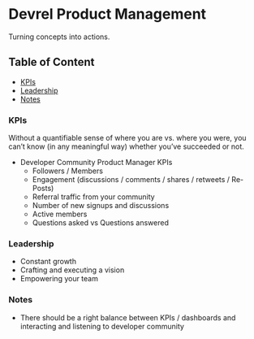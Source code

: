 # Devrel Product Management

Turning concepts into actions.

## Table of Content

* [KPIs](#kpis) <br>
* [Leadership](#leadership) <br>
* [Notes](#notes) <br>

### KPIs

Without a quantifiable sense of where you are vs. where you were, you can’t know (in any meaningful way) whether you’ve succeeded or not.

* Developer Community Product Manager KPIs
  * Followers / Members
  * Engagement (discussions / comments / shares / retweets / Re-Posts)
  * Referral traffic from your community
  * Number of new signups and discussions
  * Active members
  * Questions asked vs Questions answered
  
### Leadership

  * Constant growth
  * Crafting and executing a vision
  * Empowering your team
  
### Notes

* There should be a right balance between KPIs / dashboards and interacting and listening to developer community
